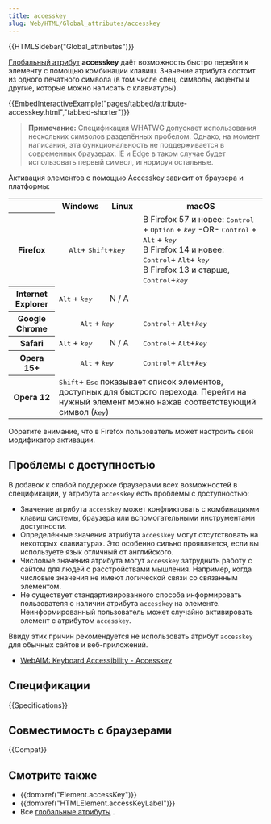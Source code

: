 ```yaml
---
title: accesskey
slug: Web/HTML/Global_attributes/accesskey
---
```


{{HTMLSidebar("Global_attributes")}}

[Глобальный атрибут](/ru/docs/Web/HTML/Global_attributes) **accesskey** даёт возможность быстро перейти к элементу с помощью комбинации клавиш. Значение атрибута состоит из одного печатного символа (в том числе спец. символы, акценты и другие, которые можно написать с клавиатуры).

{{EmbedInteractiveExample("pages/tabbed/attribute-accesskey.html","tabbed-shorter")}}

> **Примечание:** Спецификация WHATWG допускает использования нескольких символов разделённых пробелом. Однако, на момент написания, эта функциональность не поддерживается в современных браузерах. IE и Edge в таком случае будет использовать первый символ, игнорируя остальные.

Активация элементов с помощью Accesskey зависит от браузера и платформы:

<table class="standard-table">
  <tbody>
    <tr>
      <th></th>
      <th>Windows</th>
      <th>Linux</th>
      <th>macOS</th>
    </tr>
    <tr>
      <th>Firefox</th>
      <td colspan="2" rowspan="1" style="text-align: center">
        <kbd>Alt</kbd>+ <kbd>Shift</kbd>+<kbd><em>key</em></kbd>
      </td>
      <td>
        В Firefox 57 и новее: <kbd>Control</kbd> + <kbd>Option</kbd> +
        <kbd><em>key</em></kbd> -OR- <kbd>Control</kbd> + <kbd>Alt</kbd> +
        <kbd><em>key</em></kbd
        ><br />В Firefox 14 и новее: <kbd>Control</kbd>+ <kbd>Alt</kbd>+
        <kbd><em>key</em></kbd
        ><br />В Firefox 13 и старше, <kbd>Control</kbd>+<kbd><em>key</em></kbd>
      </td>
    </tr>
    <tr>
      <th>Internet Explorer</th>
      <td>
        <kbd>Alt</kbd> + <kbd><em>key</em></kbd>
      </td>
      <td colspan="2" rowspan="1">N / A</td>
    </tr>
    <tr>
      <th>Google Chrome</th>
      <td colspan="2" rowspan="1" style="text-align: center">
        <kbd>Alt</kbd> + <kbd><em>key</em></kbd>
      </td>
      <td>
        <kbd>Control</kbd>+ <kbd>Alt</kbd>+<kbd><em>key</em></kbd>
      </td>
    </tr>
    <tr>
      <th>Safari</th>
      <td>
        <kbd>Alt</kbd> + <kbd><em>key</em></kbd>
      </td>
      <td>N / A</td>
      <td>
        <kbd>Control</kbd>+ <kbd>Alt</kbd>+<kbd><em>key</em></kbd>
      </td>
    </tr>
    <tr>
      <th>Opera 15+</th>
      <td colspan="2" rowspan="1" style="text-align: center">
        <kbd>Alt</kbd> + <kbd><em>key</em></kbd>
      </td>
      <td>
        <kbd>Control</kbd>+ <kbd>Alt</kbd>+<kbd><em>key</em></kbd>
      </td>
    </tr>
    <tr>
      <th>Opera 12</th>
      <td colspan="3" rowspan="1">
        <kbd>Shift</kbd>+ <kbd>Esc</kbd> показывает список элементов, доступных
        для быстрого перехода. Перейти на нужный элемент можно нажав
        соответствующий символ (<kbd><em>key</em></kbd
        >)
      </td>
    </tr>
    <tr></tr>
  </tbody>
</table>

Обратите внимание, что в Firefox пользователь может настроить свой модификатор активации.

## Проблемы с доступностью

В добавок к слабой поддержке браузерами всех возможностей в спецификации, у атрибута `accesskey` есть проблемы с доступностью:

- Значение атрибута `accesskey` может конфликтовать с комбинациями клавиш системы, браузера или вспомогательными инструментами доступности.
- Определённые значения атрибута `accesskey` могут отсутствовать на некоторых клавиатурах. Это особенно сильно проявляется, если вы используете язык отличный от английского.
- Числовые значения атрибута могут `accesskey` затруднить работу с сайтом для людей с расстройствами мышления. Например, когда числовые значения не имеют логической связи со связанным элементом.
- Не существует стандартизированного способа информировать пользователя о наличии атрибута `accesskey` на элементе. Неинформированный пользователь может случайно активировать элемент с атрибутом `accesskey`.

Ввиду этих причин рекомендуется не использовать атрибут `accesskey` для обычных сайтов и веб-приложений.

- [WebAIM: Keyboard Accessibility - Accesskey](https://webaim.org/techniques/keyboard/accesskey#spec)

## Спецификации

{{Specifications}}

## Совместимость с браузерами

{{Compat}}

## Смотрите также

- {{domxref("Element.accessKey")}}
- {{domxref("HTMLElement.accessKeyLabel")}}
- Все [глобальные атрибуты](/ru/docs/Web/HTML/Global_attributes) .
